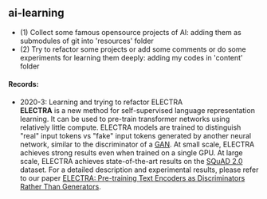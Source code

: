 ## ai-learning

- (1) Collect some famous opensource projects of AI: adding them as submodules of git into 'resources' folder
- (2) Try to refactor some projects or add some comments or do some experiments for learning them deeply: adding my codes in 'content' folder

#### Records:
- 2020-3: Learning and trying to refactor ELECTRA  
    **ELECTRA** is a new method for self-supervised language representation learning. 
    It can be used to pre-train transformer networks using relatively little compute. 
    ELECTRA models are trained to distinguish "real" input tokens vs "fake" input tokens generated by another neural network, 
    similar to the discriminator of a [GAN](https://arxiv.org/pdf/1406.2661.pdf). 
    At small scale, ELECTRA achieves strong results even when trained on a single GPU. 
    At large scale, ELECTRA achieves state-of-the-art results on the [SQuAD 2.0](https://rajpurkar.github.io/SQuAD-explorer/) dataset.
    For a detailed description and experimental results, please refer to our paper 
    [ELECTRA: Pre-training Text Encoders as Discriminators Rather Than Generators](https://openreview.net/pdf?id=r1xMH1BtvB).





